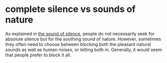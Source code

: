 # complete silence vs sounds of nature

As explained in [the sound of silence](code=the_sound_of_silence), 
people do not necessarily seek for absolute silence but for the soothing sound of nature. However, sometimes they often need to 
choose between blocking both the pleasant natural sounds as well as human noises, or letting both in. Generally, it would seem that people prefer to block it all.